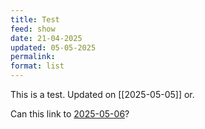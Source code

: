 ```yaml
---
title: Test
feed: show
date: 21-04-2025
updated: 05-05-2025
permalink: 
format: list
---
```

This is a test. Updated on [[2025-05-05]] or.

Can this link to [2025-05-06](/2025-05-06)?